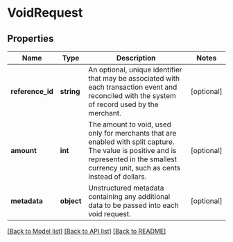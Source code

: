 # VoidRequest

## Properties
Name | Type | Description | Notes
------------ | ------------- | ------------- | -------------
**reference_id** | **string** | An optional, unique identifier that may be associated with each transaction event and reconciled with the system of record used by the merchant. | [optional] 
**amount** | **int** | The amount to void, used only for merchants that are enabled with split capture. The value is positive and is represented in the smallest currency unit, such as cents instead of dollars. | [optional] 
**metadata** | **object** | Unstructured metadata containing any additional data to be passed into each void request. | [optional] 

[[Back to Model list]](../../README.md#documentation-for-models) [[Back to API list]](../../README.md#documentation-for-api-endpoints) [[Back to README]](../../README.md)

